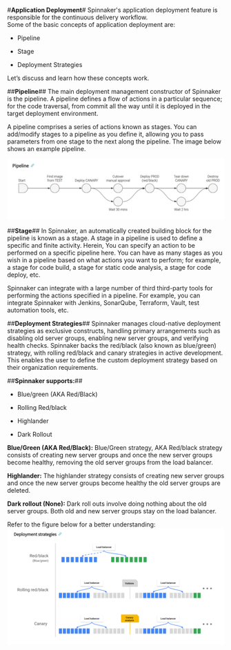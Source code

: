 
#**Application Deployment**#
Spinnaker's application deployment feature is responsible for the continuous delivery workflow.  
Some of the basic concepts of application deployment are:

* Pipeline
 
* Stage
 
* Deployment Strategies

Let’s discuss and learn how these concepts work.

##**Pipeline**##
The main deployment management constructor of Spinnaker is the pipeline. 
A pipeline defines a flow of actions in a particular sequence; for the code traversal, 
from commit all the way until it is deployed in the target deployment environment.

A pipeline comprises a series of actions known as stages. You can add/modify stages to a 
pipeline as you define it, allowing you to pass parameters from one stage to the next 
along the pipeline. The image below shows an example pipeline.

![pipeline](./pipeline.png)

##**Stage**##
In Spinnaker, an automatically created building block for the pipeline is known as a stage. 
A stage in a pipeline is used to define a specific and finite activity. Herein, You can 
specify an action to be performed on a specific pipeline here. You can have as many stages 
as you wish in a pipeline based on what actions you want to perform; for example, a stage 
for code build, a stage for static code analysis, a stage for code deploy, etc.
 
Spinnaker can integrate with a large number of third third-party tools for 
performing the actions specified in a pipeline. For example, you can integrate Spinnaker 
with Jenkins, SonarQube, Terraform, Vault, test automation tools, etc.

##**Deployment Strategies**##
Spinnaker manages cloud-native deployment strategies as exclusive constructs, 
handling primary arrangements such as disabling old server groups, enabling new 
server groups, and verifying health checks. Spinnaker backs the red/black 
(also known as blue/green) strategy, with rolling red/black and canary 
strategies in active development. This enables the user to define the custom 
deployment strategy based on their organization requirements.

##**Spinnaker supports:**##

* Blue/green (AKA Red/Black)
 
* Rolling Red/black
 
* Highlander
 
* Dark Rollout

**Blue/Green (AKA Red/Black):** Blue/Green strategy, AKA Red/black strategy consists 
of creating new server groups and once the new server groups become healthy, removing 
the old server groups from the load balancer.

**Highlander:** The highlander strategy consists of creating new server groups and once 
the new server groups become healthy the old server groups are deleted.

**Dark rollout (None):** Dark roll outs involve doing nothing about the old server groups. 
Both old and new server groups stay on the load balancer.

Refer to the figure below for a better understanding:
![Deployment_strategies](./Deployment_strategies.png)






 

